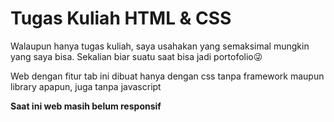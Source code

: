 # Tugas Kuliah HTML & CSS

Walaupun hanya tugas kuliah, saya usahakan yang semaksimal mungkin yang saya bisa. Sekalian biar suatu saat bisa jadi portofolio😜

Web dengan fitur tab ini dibuat hanya dengan css tanpa framework maupun library apapun, juga tanpa javascript

<b> Saat ini web masih belum responsif </b>
